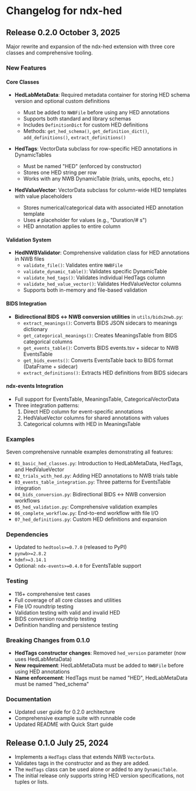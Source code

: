 # Changelog for ndx-hed

## Release 0.2.0 October 3, 2025

Major rewrite and expansion of the ndx-hed extension with three core classes and comprehensive tooling.

### New Features

#### Core Classes
- **HedLabMetaData**: Required metadata container for storing HED schema version and optional custom definitions
  - Must be added to `NWBFile` before using any HED annotations
  - Supports both standard and library schemas
  - Includes `DefinitionDict` for custom HED definitions
  - Methods: `get_hed_schema()`, `get_definition_dict()`, `add_definitions()`, `extract_definitions()`

- **HedTags**: VectorData subclass for row-specific HED annotations in DynamicTables
  - Must be named "HED" (enforced by constructor)
  - Stores one HED string per row
  - Works with any NWB DynamicTable (trials, units, epochs, etc.)
  
- **HedValueVector**: VectorData subclass for column-wide HED templates with value placeholders
  - Stores numerical/categorical data with associated HED annotation template
  - Uses `#` placeholder for values (e.g., "Duration/# s")
  - HED annotation applies to entire column

#### Validation System
- **HedNWBValidator**: Comprehensive validation class for HED annotations in NWB files
  - `validate_file()`: Validates entire `NWBFile`
  - `validate_dynamic_table()`: Validates specific DynamicTable
  - `validate_hed_tags()`: Validates individual HedTags column
  - `validate_hed_value_vector()`: Validates HedValueVector columns
  - Supports both in-memory and file-based validation

#### BIDS Integration
- **Bidirectional BIDS ↔ NWB conversion utilities** in `utils/bids2nwb.py`:
  - `extract_meanings()`: Converts BIDS JSON sidecars to meanings dictionary
  - `get_categorical_meanings()`: Creates MeaningsTable from BIDS categorical columns
  - `get_events_table()`: Converts BIDS events.tsv + sidecar to NWB EventsTable
  - `get_bids_events()`: Converts EventsTable back to BIDS format (DataFrame + sidecar)
  - `extract_definitions()`: Extracts HED definitions from BIDS sidecars

#### ndx-events Integration
- Full support for EventsTable, MeaningsTable, CategoricalVectorData
- Three integration patterns:
  1. Direct HED column for event-specific annotations
  2. HedValueVector columns for shared annotations with values
  3. Categorical columns with HED in MeaningsTable

### Examples
Seven comprehensive runnable examples demonstrating all features:
- `01_basic_hed_classes.py`: Introduction to HedLabMetaData, HedTags, and HedValueVector
- `02_trials_with_hed.py`: Adding HED annotations to NWB trials table
- `03_events_table_integration.py`: Three patterns for EventsTable integration
- `04_bids_conversion.py`: Bidirectional BIDS ↔ NWB conversion workflows
- `05_hed_validation.py`: Comprehensive validation examples
- `06_complete_workflow.py`: End-to-end workflow with file I/O
- `07_hed_definitions.py`: Custom HED definitions and expansion

### Dependencies
- Updated to `hedtools>=0.7.0` (released to PyPI)
- `pynwb>=2.8.2`
- `hdmf>=3.14.1`
- Optional: `ndx-events>=0.4.0` for EventsTable support

### Testing
- 116+ comprehensive test cases
- Full coverage of all core classes and utilities
- File I/O roundtrip testing
- Validation testing with valid and invalid HED
- BIDS conversion roundtrip testing
- Definition handling and persistence testing

### Breaking Changes from 0.1.0
- **HedTags constructor changes**: Removed `hed_version` parameter (now uses HedLabMetaData)
- **New requirement**: HedLabMetaData must be added to `NWBFile` before using HED annotations
- **Name enforcement**: HedTags must be named "HED", HedLabMetaData must be named "hed_schema"

### Documentation
- Updated user guide for 0.2.0 architecture
- Comprehensive example suite with runnable code
- Updated README with Quick Start guide

## Release 0.1.0 July 25, 2024

- Implements a `HedTags` class that extends NWB `VectorData`.
- Validates tags in the constructor and as they are added.
- The `HedTags` class can be used alone or added to any `DynamicTable`.
- The initial release only supports string HED version specifications, not tuples or lists.
